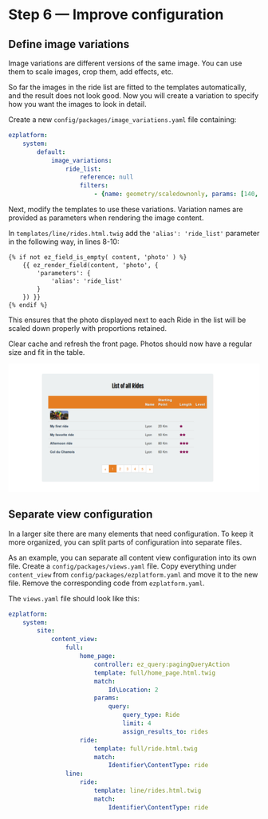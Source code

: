 # Step 6 — Improve configuration

## Define image variations

Image variations are different versions of the same image. You can use them to scale images, crop them, add effects, etc.

So far the images in the ride list are fitted to the templates automatically, and the result does not look good.
Now you will create a variation to specify how you want the images to look in detail.

Create a new `config/packages/image_variations.yaml` file containing:

``` yaml
ezplatform:
    system:
        default:
            image_variations:
                ride_list:
                    reference: null
                    filters:
                        - {name: geometry/scaledownonly, params: [140, 100]}
```

Next, modify the templates to use these variations. Variation names are provided as parameters when rendering the image content.

In `templates/line/rides.html.twig` add the `'alias': 'ride_list'` parameter in the following way, in lines 8-10:

``` html+twig
{% if not ez_field_is_empty( content, 'photo' ) %}
    {{ ez_render_field(content, 'photo', {
        'parameters': {
            'alias': 'ride_list'
        }
    }) }}
{% endif %}
```

This ensures that the photo displayed next to each Ride in the list will be scaled down properly with proportions retained.

Clear cache and refresh the front page. Photos should now have a regular size and fit in the table.

![Ride list with proper image variations](img/bike_tutorial_ride_list.png)

## Separate view configuration

In a larger site there are many elements that need configuration. To keep it more organized, you can split parts of configuration into separate files.

As an example, you can separate all content view configuration into its own file. Create a `config/packages/views.yaml` file. 
Copy everything under `content_view` from `config/packages/ezplatform.yaml` and move it to the new file.
Remove the corresponding code from `ezplatform.yaml`. 

The `views.yaml` file should look like this:

``` yaml
ezplatform:
    system:
        site:
            content_view:
                full:
                    home_page:
                        controller: ez_query:pagingQueryAction
                        template: full/home_page.html.twig
                        match:
                            Id\Location: 2
                        params:
                            query:
                                query_type: Ride
                                limit: 4
                                assign_results_to: rides
                    ride:
                        template: full/ride.html.twig
                        match:
                            Identifier\ContentType: ride
                line:
                    ride:
                        template: line/rides.html.twig
                        match:
                            Identifier\ContentType: ride
```
